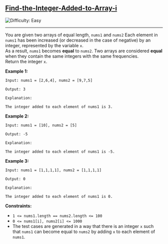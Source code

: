 <h2><a href="https://leetcode.com/problems/find-the-integer-added-to-array-i/">Find-the-Integer-Added-to-Array-i</a></h2>
<img src='https://img.shields.io/badge/Difficulty-Easy-green' alt='Difficulty: Easy' />
<hr>

<p>
You are given two arrays of equal length, <code>nums1</code> and <code>nums2</code>
Each element in <code>nums1</code> has been increased (or decreased in the case of negative) by an integer, represented by the variable <code>x</code>.
<br>
As a result, <code>nums1</code> becomes <strong>equal</strong> to <code>nums2</code>. Two arrays are considered <strong>equal</strong> when they contain the same integers with the same frequencies.
<br>
Return the integer <code>x</code>.
</p>

<p><strong>Example 1:</strong></p>

    Input: nums1 = [2,6,4], nums2 = [9,7,5]

    Output: 3

    Explanation:

    The integer added to each element of nums1 is 3.

<p><strong>Example 2:</strong></p>

    Input: nums1 = [10], nums2 = [5]

    Output: -5

    Explanation:

    The integer added to each element of nums1 is -5.


<p><strong>Example 3:</strong></p>

    Input: nums1 = [1,1,1,1], nums2 = [1,1,1,1]

    Output: 0

    Explanation:

    The integer added to each element of nums1 is 0.

<p><strong>Constraints:</strong></p>

<ul><li><code>1 <= nums1.length == nums2.length <= 100</code></li>
<li><code>0 <= nums1[i], nums2[i] <= 1000</code></li>
<li>The test cases are generated in a way that there is an integer <code>x</code> such that <code>nums1</code> can become equal to <code>nums2</code> by adding <code>x</code> to each element of <code>nums1</code>.</li></ul>

